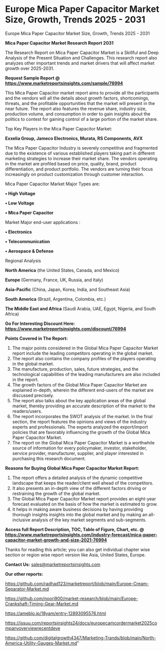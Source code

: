 # Europe Mica Paper Capacitor Market Size, Growth, Trends 2025 - 2031
Europe Mica Paper Capacitor Market Size, Growth, Trends 2025 - 2031


<strong>Mica Paper Capacitor Market Research Report 2031</strong>

The Research Report on Mica Paper Capacitor Market is a Skillful and Deep Analysis of the Present Situation and Challenges. This research report also analyzes other important trends and market drivers that will affect market growth over 2025-2031.

<strong>Request Sample Report @ <a href=https://www.marketreportsinsights.com/sample/76994>https://www.marketreportsinsights.com/sample/76994</a></strong>

This Mica Paper Capacitor market report aims to provide all the participants and the vendors will all the details about growth factors, shortcomings, threats, and the profitable opportunities that the market will present in the near future. The report also features the revenue share, industry size, production volume, and consumption in order to gain insights about the politics to contest for gaining control of a large portion of the market share.

Top Key Players in the Mica Paper Capacitor Market:

<strong>Exxelia Group, Jameco Electronics, Murata, RS Components, AVX</strong>

The Mica Paper Capacitor Industry is severely competitive and fragmented due to the existence of various established players taking part in different marketing strategies to increase their market share. The vendors operating in the market are profiled based on price, quality, brand, product differentiation, and product portfolio. The vendors are turning their focus increasingly on product customization through customer interaction.

Mica Paper Capacitor Market Major Types are:

<strong>• High Voltage

• Low Voltage

• Mica Paper Capacitor</strong>

Market Major end-user applications :

<strong>• Electronics

• Telecommunication

• Aerospace & Defense</strong>

Regional Analysis

</u><strong><b>North America</b></strong> (the United States, Canada, and Mexico)

<strong><b>Europe </b></strong>(Germany, France, UK, Russia, and Italy)

<strong><b>Asia-Pacific</b></strong> (China, Japan, Korea, India, and Southeast Asia)

<strong><b>South America</b></strong> (Brazil, Argentina, Colombia, etc.)

<strong><b>The Middle East and Africa</b></strong> (Saudi Arabia, UAE, Egypt, Nigeria, and South Africa)

<strong>Go For Interesting Discount Here: <a href=https://www.marketreportsinsights.com/discount/76994>https://www.marketreportsinsights.com/discount/76994</a></strong>

<strong>Points Covered in The Report:</strong>
<ol>
  <li>The major points considered in the Global Mica Paper Capacitor Market report include the leading competitors operating in the global market.</li>
  <li>The report also contains the company profiles of the players operating in the global market.</li>
  <li>The manufacture, production, sales, future strategies, and the technological capabilities of the leading manufacturers are also included in the report.</li>
  <li>The growth factors of the Global Mica Paper Capacitor Market are explained in-depth, wherein the different end-users of the market are discussed precisely.</li>
  <li>The report also talks about the key application areas of the global market, thereby providing an accurate description of the market to the readers/users.</li>
  <li>The report incorporates the SWOT analysis of the market. In the final section, the report features the opinions and views of the industry experts and professionals. The experts analyzed the export/import policies that are favorably influencing the growth of the Global Mica Paper Capacitor Market.</li>
  <li>The report on the Global Mica Paper Capacitor Market is a worthwhile source of information for every policymaker, investor, stakeholder, service provider, manufacturer, supplier, and player interested in purchasing this research document.</li>
</ol>
<strong>Reasons for Buying Global Mica Paper Capacitor Market Report:</strong>

<ol>
  <li>The report offers a detailed analysis of the dynamic competitive landscape that keeps the reader/client well ahead of the competitors.</li>
  <li>It also presents an in-depth view of the different factors driving or restraining the growth of the global market.</li>
  <li>The Global Mica Paper Capacitor Market report provides an eight-year forecast evaluated on the basis of how the market is estimated to grow.</li>
  <li>It helps in making aware business decisions by having providing thorough insights insights into the global market and by making an all-inclusive analysis of the key market segments and sub-segments.</li>
</ol>
<strong>Access full Report Description, TOC, Table of Figure, Chart, etc. @ <a href=https://www.marketreportsinsights.com/industry-forecast/mica-paper-capacitor-market-growth-and-size-2021-76994>https://www.marketreportsinsights.com/industry-forecast/mica-paper-capacitor-market-growth-and-size-2021-76994</a></strong>


Thanks for reading this article; you can also get individual chapter wise section or region wise report version like Asia, United States, Europe.

<strong>Contact Us:</strong>
sales@marketreportsinsights.com

<strong>Our other reports:</strong>

<a href=https://github.com/radhad123/marketreport/blob/main/Europe-Cream-Separator-Market.md>https://github.com/radhad123/marketreport/blob/main/Europe-Cream-Separator-Market.md</a>

<a href=https://github.com/noori900/market-research/blob/main/Europe-Crankshaft-Timing-Gear-Market.md>https://github.com/noori900/market-research/blob/main/Europe-Crankshaft-Timing-Gear-Market.md</a>

<a href=https://ameblo.jp/18yam/entry-12893095576.html>https://ameblo.jp/18yam/entry-12893095576.html</a>

<a href=https://issuu.com/reportsinsights24/docs/europecamcordermarket2025companyoverviewrecentdeve>https://issuu.com/reportsinsights24/docs/europecamcordermarket2025companyoverviewrecentdeve</a>

<a href=https://github.com/digitalgrowth4347/Marketing-Trands/blob/main/North-America-Utility-Gauges-Market.md>https://github.com/digitalgrowth4347/Marketing-Trands/blob/main/North-America-Utility-Gauges-Market.md</a>"
